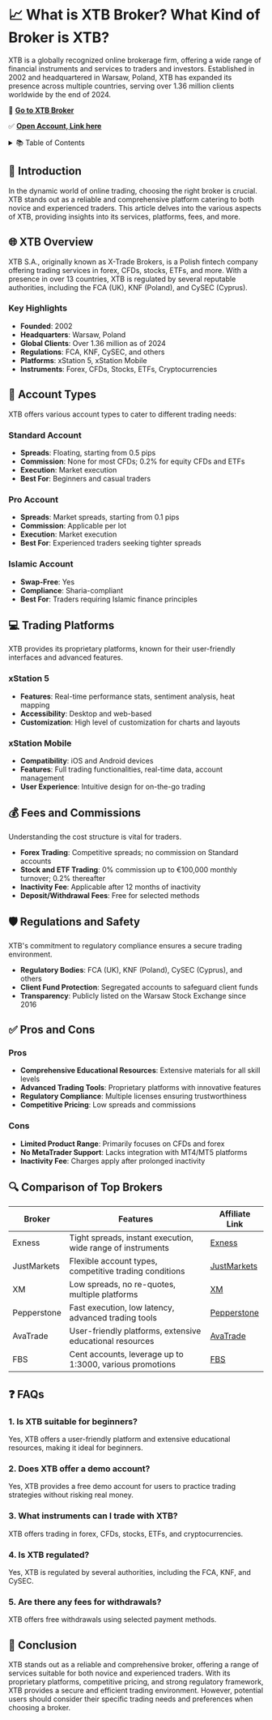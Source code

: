 # 📈 What is XTB Broker? What Kind of Broker is XTB?

XTB is a globally recognized online brokerage firm, offering a wide range of financial instruments and services to traders and investors. Established in 2002 and headquartered in Warsaw, Poland, XTB has expanded its presence across multiple countries, serving over 1.36 million clients worldwide by the end of 2024.

🔗 [**Go to XTB Broker**](https://link-pso.xtb.com/pso/zrUCY)

✅ [**Open Account, Link here**](https://link-pso.xtb.com/pso/CgswI)

<details>
  <summary>📚 Table of Contents</summary>

- [Introduction](#introduction)
- [XTB Overview](#xtb-overview)
- [Account Types](#account-types)
- [Trading Platforms](#trading-platforms)
- [Fees and Commissions](#fees-and-commissions)
- [Regulations and Safety](#regulations-and-safety)
- [Pros and Cons](#pros-and-cons)
- [FAQs](#faqs)
- [Conclusion](#conclusion)

</details>

## 📝 Introduction

In the dynamic world of online trading, choosing the right broker is crucial. XTB stands out as a reliable and comprehensive platform catering to both novice and experienced traders. This article delves into the various aspects of XTB, providing insights into its services, platforms, fees, and more.

## 🌐 XTB Overview

XTB S.A., originally known as X-Trade Brokers, is a Polish fintech company offering trading services in forex, CFDs, stocks, ETFs, and more. With a presence in over 13 countries, XTB is regulated by several reputable authorities, including the FCA (UK), KNF (Poland), and CySEC (Cyprus).

### Key Highlights

- **Founded**: 2002
- **Headquarters**: Warsaw, Poland
- **Global Clients**: Over 1.36 million as of 2024
- **Regulations**: FCA, KNF, CySEC, and others
- **Platforms**: xStation 5, xStation Mobile
- **Instruments**: Forex, CFDs, Stocks, ETFs, Cryptocurrencies

## 🧾 Account Types

XTB offers various account types to cater to different trading needs:

### Standard Account

- **Spreads**: Floating, starting from 0.5 pips
- **Commission**: None for most CFDs; 0.2% for equity CFDs and ETFs
- **Execution**: Market execution
- **Best For**: Beginners and casual traders

### Pro Account

- **Spreads**: Market spreads, starting from 0.1 pips
- **Commission**: Applicable per lot
- **Execution**: Market execution
- **Best For**: Experienced traders seeking tighter spreads

### Islamic Account

- **Swap-Free**: Yes
- **Compliance**: Sharia-compliant
- **Best For**: Traders requiring Islamic finance principles

## 💻 Trading Platforms

XTB provides its proprietary platforms, known for their user-friendly interfaces and advanced features.

### xStation 5

- **Features**: Real-time performance stats, sentiment analysis, heat mapping
- **Accessibility**: Desktop and web-based
- **Customization**: High level of customization for charts and layouts

### xStation Mobile

- **Compatibility**: iOS and Android devices
- **Features**: Full trading functionalities, real-time data, account management
- **User Experience**: Intuitive design for on-the-go trading

## 💰 Fees and Commissions

Understanding the cost structure is vital for traders.

- **Forex Trading**: Competitive spreads; no commission on Standard accounts
- **Stock and ETF Trading**: 0% commission up to €100,000 monthly turnover; 0.2% thereafter
- **Inactivity Fee**: Applicable after 12 months of inactivity
- **Deposit/Withdrawal Fees**: Free for selected methods

## 🛡️ Regulations and Safety

XTB's commitment to regulatory compliance ensures a secure trading environment.

- **Regulatory Bodies**: FCA (UK), KNF (Poland), CySEC (Cyprus), and others
- **Client Fund Protection**: Segregated accounts to safeguard client funds
- **Transparency**: Publicly listed on the Warsaw Stock Exchange since 2016

## ✅ Pros and Cons

### Pros

- **Comprehensive Educational Resources**: Extensive materials for all skill levels
- **Advanced Trading Tools**: Proprietary platforms with innovative features
- **Regulatory Compliance**: Multiple licenses ensuring trustworthiness
- **Competitive Pricing**: Low spreads and commissions

### Cons

- **Limited Product Range**: Primarily focuses on CFDs and forex
- **No MetaTrader Support**: Lacks integration with MT4/MT5 platforms
- **Inactivity Fee**: Charges apply after prolonged inactivity

## 🔍 Comparison of Top Brokers

| Broker       | Features                                                                 | Affiliate Link                                                                 |
|--------------|--------------------------------------------------------------------------|--------------------------------------------------------------------------------|
| Exness       | Tight spreads, instant execution, wide range of instruments              | [Exness](https://one.exnesstrack.org/a/english23)                             |
| JustMarkets  | Flexible account types, competitive trading conditions                   | [JustMarkets](https://one.justmarkets.link/a/79iqw0j6nj)                      |
| XM           | Low spreads, no re-quotes, multiple platforms                            | [XM](https://clicks.pipaffiliates.com/c?c=589901&l=en&p=0)                    |
| Pepperstone  | Fast execution, low latency, advanced trading tools                      | [Pepperstone](https://trk.pepperstonepartners.com/aff_c?offer_id=367&aff_id=33954) |
| AvaTrade     | User-friendly platforms, extensive educational resources                 | [AvaTrade](https://www.avatrade.com?versionId=10301&tag=194438)               |
| FBS          | Cent accounts, leverage up to 1:3000, various promotions                 | [FBS](https://fbs.partners?ibl=587836&ibp=21398815)                           |


## ❓ FAQs

### 1. Is XTB suitable for beginners?

Yes, XTB offers a user-friendly platform and extensive educational resources, making it ideal for beginners.

### 2. Does XTB offer a demo account?

Yes, XTB provides a free demo account for users to practice trading strategies without risking real money.

### 3. What instruments can I trade with XTB?

XTB offers trading in forex, CFDs, stocks, ETFs, and cryptocurrencies.

### 4. Is XTB regulated?

Yes, XTB is regulated by several authorities, including the FCA, KNF, and CySEC.

### 5. Are there any fees for withdrawals?

XTB offers free withdrawals using selected payment methods.

## 🏁 Conclusion

XTB stands out as a reliable and comprehensive broker, offering a range of services suitable for both novice and experienced traders. With its proprietary platforms, competitive pricing, and strong regulatory framework, XTB provides a secure and efficient trading environment. However, potential users should consider their specific trading needs and preferences when choosing a broker.
